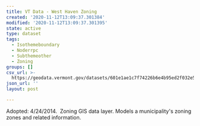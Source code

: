 ```yaml
---
title: VT Data - West Haven Zoning
created: '2020-11-12T13:09:37.301384'
modified: '2020-11-12T13:09:37.301395'
state: active
type: dataset
tags:
  - Isothemeboundary
  - Noderrpc
  - Subthemeother
  - Zoning
groups: []
csv_url: >-
  https://geodata.vermont.gov/datasets/601e1ae1c7f74226b6e4b95ed2f032e5_0.csv?outSR=%7B%22latestWkid%22%3A3857%2C%22wkid%22%3A102100%7D
json_url: ''
layout: post

---
```

Adopted: 4/24/2014.  Zoning GIS data layer. Models a municipality's zoning zones and related information.
